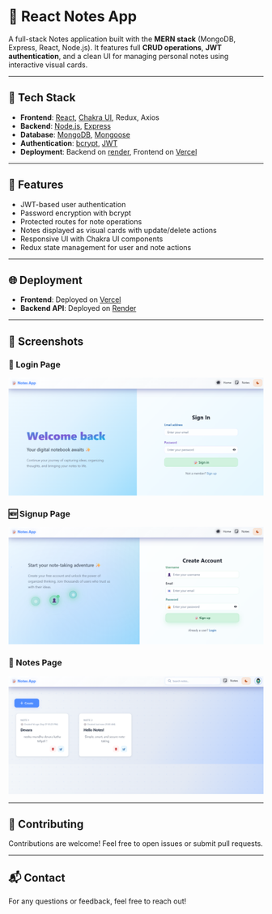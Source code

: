# 📝 React Notes App

A full-stack Notes application built with the **MERN stack** (MongoDB, Express, React, Node.js). It features full **CRUD operations**, **JWT authentication**, and a clean UI for managing personal notes using interactive visual cards.

---

## 🚀 Tech Stack

- **Frontend**: [React](https://react.dev/), [Chakra UI](https://chakra-ui.com/), Redux, Axios
- **Backend**: [Node.js](https://nodejs.org/), [Express](https://expressjs.com/)
- **Database**: [MongoDB](https://www.mongodb.com/), [Mongoose](https://mongoosejs.com/)
- **Authentication**: [bcrypt](https://www.npmjs.com/package/bcrypt), [JWT](https://jwt.io/)
- **Deployment**: Backend on [render](https://render.com/), Frontend on [Vercel](https://vercel.com/)

---

## 🔐 Features

- JWT-based user authentication
- Password encryption with bcrypt
- Protected routes for note operations
- Notes displayed as visual cards with update/delete actions
- Responsive UI with Chakra UI components
- Redux state management for user and note actions

---


## 🌐 Deployment

- **Frontend**: Deployed on [Vercel](https://vercel.com/)
- **Backend API**: Deployed on [Render](https://render.com/)



---

## 📸 Screenshots

### 🔑 Login Page
![Login Page](./frontend/public/Loginpage.png)

### 🆕 Signup Page
![Signup Page](./frontend/public/Signuppage.png)

### 📝 Notes Page
![Notes Page](./frontend/public/Notespage.png)

---

## 🤝 Contributing

Contributions are welcome! Feel free to open issues or submit pull requests.

---

## 📬 Contact

For any questions or feedback, feel free to reach out!

